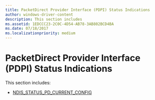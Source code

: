 ```yaml
---
title: PacketDirect Provider Interface (PDPI) Status Indications
author: windows-driver-content
description: This section includes
ms.assetid: 1EDCCC23-2C0C-4D54-AB78-3AB802BCD4BA
ms.date: 07/18/2017 
ms.localizationpriority: medium
---
```


# PacketDirect Provider Interface (PDPI) Status Indications


This section includes:

-   [NDIS\_STATUS\_PD\_CURRENT\_CONFIG](ndis-status-pd-current-config.md)

 

 




